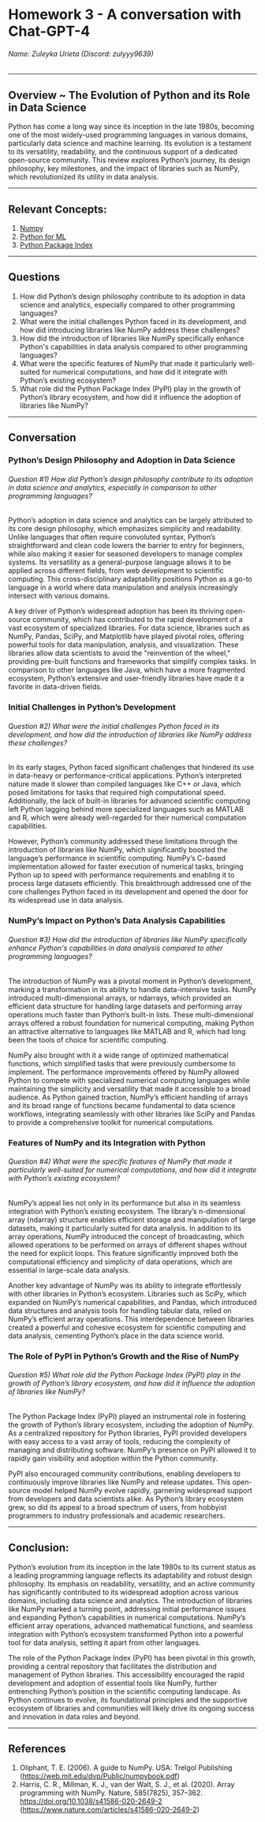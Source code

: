 # Homework 3 - A conversation with Chat-GPT-4
###### Name: Zuleyka Urieta (Discord: zulyyy9639)
*** 
## Overview ~ The Evolution of Python and its Role in Data Science

Python has come a long way since its inception in the late 1980s, becoming one of the most widely-used programming languages in various domains, particularly data science and machine learning. Its evolution is a testament to its versatility, readability, and the continuous support of a dedicated open-source community. This review explores Python’s journey, its design philosophy, key milestones, and the impact of libraries such as NumPy, which revolutionized its utility in data analysis.

---
## Relevant Concepts: 
1. [Numpy](https://numpy.org/doc/stable/user/whatisnumpy.html)
2. [Python for ML](https://www.turing.com/kb/why-python-is-widely-used-for-machine-learning)
3. [Python Package Index](https://en.wikipedia.org/wiki/Python_Package_Index#:~:text=The%20Python%20Package%20Index%2C%20abbreviated,the%20CRAN%20repository%20for%20R.)

---
## Questions

1) How did Python’s design philosophy contribute to its adoption in data science and analytics, especially compared to other programming languages? <br>
2) What were the initial challenges Python faced in its development, and how did introducing libraries like NumPy address these challenges? <br>
3) How did the introduction of libraries like NumPy specifically enhance Python's capabilities in data analysis compared to other programming languages? <br>
4) What were the specific features of NumPy that made it particularly well-suited for numerical computations, and how did it integrate with Python’s existing ecosystem? <br>
5) What role did the Python Package Index (PyPI) play in the growth of Python’s library ecosystem, and how did it influence the adoption of libraries like NumPy? <br>

---
## Conversation 
### Python’s Design Philosophy and Adoption in Data Science

###### <em> Question #1) How did Python’s design philosophy contribute to its adoption in data science and analytics, especially in comparison to other programming languages? </em>

Python’s adoption in data science and analytics can be largely attributed to its core design philosophy, which emphasizes simplicity and readability. Unlike languages that often require convoluted syntax, Python’s straightforward and clean code lowers the barrier to entry for beginners, while also making it easier for seasoned developers to manage complex systems. Its versatility as a general-purpose language allows it to be applied across different fields, from web development to scientific computing. This cross-disciplinary adaptability positions Python as a go-to language in a world where data manipulation and analysis increasingly intersect with various domains.

A key driver of Python’s widespread adoption has been its thriving open-source community, which has contributed to the rapid development of a vast ecosystem of specialized libraries. For data science, libraries such as NumPy, Pandas, SciPy, and Matplotlib have played pivotal roles, offering powerful tools for data manipulation, analysis, and visualization. These libraries allow data scientists to avoid the "reinvention of the wheel," providing pre-built functions and frameworks that simplify complex tasks. In comparison to other languages like Java, which have a more fragmented ecosystem, Python’s extensive and user-friendly libraries have made it a favorite in data-driven fields.

### Initial Challenges in Python’s Development
###### <em> Question #2) What were the initial challenges Python faced in its development, and how did the introduction of libraries like NumPy address these challenges? </em>

In its early stages, Python faced significant challenges that hindered its use in data-heavy or performance-critical applications. Python’s interpreted nature made it slower than compiled languages like C++ or Java, which posed limitations for tasks that required high computational speed. Additionally, the lack of built-in libraries for advanced scientific computing left Python lagging behind more specialized languages such as MATLAB and R, which were already well-regarded for their numerical computation capabilities.

However, Python’s community addressed these limitations through the introduction of libraries like NumPy, which significantly boosted the language’s performance in scientific computing. NumPy’s C-based implementation allowed for faster execution of numerical tasks, bringing Python up to speed with performance requirements and enabling it to process large datasets efficiently. This breakthrough addressed one of the core challenges Python faced in its development and opened the door for its widespread use in data analysis.

### NumPy’s Impact on Python’s Data Analysis Capabilities
###### <em> Question #3) How did the introduction of libraries like NumPy specifically enhance Python's capabilities in data analysis compared to other programming languages? </em>

The introduction of NumPy was a pivotal moment in Python’s development, marking a transformation in its ability to handle data-intensive tasks. NumPy introduced multi-dimensional arrays, or ndarrays, which provided an efficient data structure for handling large datasets and performing array operations much faster than Python’s built-in lists. These multi-dimensional arrays offered a robust foundation for numerical computing, making Python an attractive alternative to languages like MATLAB and R, which had long been the tools of choice for scientific computing.

NumPy also brought with it a wide range of optimized mathematical functions, which simplified tasks that were previously cumbersome to implement. The performance improvements offered by NumPy allowed Python to compete with specialized numerical computing languages while maintaining the simplicity and versatility that made it accessible to a broad audience. As Python gained traction, NumPy’s efficient handling of arrays and its broad range of functions became fundamental to data science workflows, integrating seamlessly with other libraries like SciPy and Pandas to provide a comprehensive toolkit for numerical computations.

### Features of NumPy and its Integration with Python
###### <em> Question #4) What were the specific features of NumPy that made it particularly well-suited for numerical computations, and how did it integrate with Python’s existing ecosystem? </em>

NumPy’s appeal lies not only in its performance but also in its seamless integration with Python’s existing ecosystem. The library’s n-dimensional array (ndarray) structure enables efficient storage and manipulation of large datasets, making it particularly suited for data analysis. In addition to its array operations, NumPy introduced the concept of broadcasting, which allowed operations to be performed on arrays of different shapes without the need for explicit loops. This feature significantly improved both the computational efficiency and simplicity of data operations, which are essential in large-scale data analysis.

Another key advantage of NumPy was its ability to integrate effortlessly with other libraries in Python’s ecosystem. Libraries such as SciPy, which expanded on NumPy’s numerical capabilities, and Pandas, which introduced data structures and analysis tools for handling tabular data, relied on NumPy’s efficient array operations. This interdependence between libraries created a powerful and cohesive ecosystem for scientific computing and data analysis, cementing Python’s place in the data science world.

### The Role of PyPI in Python’s Growth and the Rise of NumPy
###### <em> Question #5) What role did the Python Package Index (PyPI) play in the growth of Python’s library ecosystem, and how did it influence the adoption of libraries like NumPy? </em>

The Python Package Index (PyPI) played an instrumental role in fostering the growth of Python’s library ecosystem, including the adoption of NumPy. As a centralized repository for Python libraries, PyPI provided developers with easy access to a vast array of tools, reducing the complexity of managing and distributing software. NumPy’s presence on PyPI allowed it to rapidly gain visibility and adoption within the Python community.

PyPI also encouraged community contributions, enabling developers to continuously improve libraries like NumPy and release updates. This open-source model helped NumPy evolve rapidly, garnering widespread support from developers and data scientists alike. As Python’s library ecosystem grew, so did its appeal to a broad spectrum of users, from hobbyist programmers to industry professionals and academic researchers.

---
## Conclusion:
Python’s evolution from its inception in the late 1980s to its current status as a leading programming language reflects its adaptability and robust design philosophy. Its emphasis on readability, versatility, and an active community has significantly contributed to its widespread adoption across various domains, including data science and analytics. The introduction of libraries like NumPy marked a turning point, addressing initial performance issues and expanding Python’s capabilities in numerical computations. NumPy’s efficient array operations, advanced mathematical functions, and seamless integration with Python’s ecosystem transformed Python into a powerful tool for data analysis, setting it apart from other languages.

The role of the Python Package Index (PyPI) has been pivotal in this growth, providing a central repository that facilitates the distribution and management of Python libraries. This accessibility encouraged the rapid development and adoption of essential tools like NumPy, further entrenching Python’s position in the scientific computing landscape. As Python continues to evolve, its foundational principles and the supportive ecosystem of libraries and communities will likely drive its ongoing success and innovation in data roles and beyond.

---
## References
1. Oliphant, T. E. (2006). A guide to NumPy. USA: Trelgol Publishing (https://web.mit.edu/dvp/Public/numpybook.pdf)
3. Harris, C. R., Millman, K. J., van der Walt, S. J., et al. (2020). Array programming with NumPy. Nature, 585(7825), 357–362. https://doi.org/10.1038/s41586-020-2649-2 (https://www.nature.com/articles/s41586-020-2649-2)
